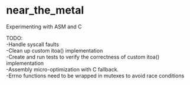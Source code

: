 # near_the_metal  
Experimenting with ASM and C  
  
TODO:  
-Handle syscall faults  
-Clean up custom itoa() implementation  
-Create and run tests to verify the correctness of custom itoa() implementation  
-Assembly micro-optimization with C fallback.  
-Errno functions need to be wrapped in mutexes to avoid race conditions  
